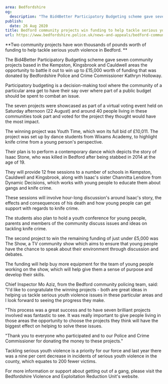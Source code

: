 ```yaml
area: Bedfordshire
og:
  description: "The Bid4Better Participatory Budgeting scheme gave seven community projects based in the Kempston, Kingsbrook and Cauldwell areas the opportunity to battle it out to win up to \xA315,000 worth of funding that was donated by Bedfordshire Police and Crime Commissioner Kathryn Holloway"
publish:
  date: 26 Aug 2020
title: Bedford community projects win funding to help tackle serious youth violence
url: https://www.bedfordshire.police.uk/news-and-appeals/bedford-community-projects-aug20
```

**Two community projects have won thousands of pounds worth of funding to help tackle serious youth violence in Bedford. **

The Bid4Better Participatory Budgeting scheme gave seven community projects based in the Kempston, Kingsbrook and Cauldwell areas the opportunity to battle it out to win up to £15,000 worth of funding that was donated by Bedfordshire Police and Crime Commissioner Kathryn Holloway.

Participatory budgeting is a decision-making tool where the community of a particular area get to have their say over where part of a public budget should be spent to combat an issue.

The seven projects were showcased as part of a virtual voting event held on Saturday afternoon (22 August) and around 40 people living in these communities took part and voted for the project they thought would have the most impact.

The winning project was Youth Time, which won its full bid of £10,011. The project was set up by dance students from Wixams Academy, to highlight knife crime from a young person's perspective.

Their plan is to perform a contemporary dance which depicts the story of Isaac Stone, who was killed in Bedford after being stabbed in 2014 at the age of 19.

They will provide 12 free sessions to a number of schools in Kempston, Cauldwell and Kingsbrook, along with Isaac's sister Channitta Lendore from Dynamic Decisions, which works with young people to educate them about gangs and knife crime.

These sessions will involve hour-long discussion's around Isaac's story, the effects and consequences of his death and how young people can get support with regards to knife crime.

The students also plan to hold a youth conference for young people, parents and members of the community discuss issues and ideas on tackling knife crime.

The second project to win the remaining funding of just under £5,000 was The Show, a TV community show which aims to ensure that young people have the chance to speak about their environment through discussion and debates.

The funding will help buy more equipment for the team of young people working on the show, which will help give them a sense of purpose and develop their skills.

Chief Inspector Mo Aziz, from the Bedford community policing team, said: "I'd like to congratulate the winning projects - both are great ideas in helping us tackle serious youth violence issues in these particular areas and I look forward to seeing the progress they make.

"This process was a great success and to have seven brilliant projects involved was fantastic to see. It was really important to give people living in those areas the opportunity to choose the projects they think will have the biggest effect on helping to solve these issues.

"Thank you to everyone who participated and to our Police and Crime Commissioner for donating the money to these projects."

Tackling serious youth violence is a priority for our force and last year there was a nine per cent decrease in incidents of serious youth violence in the county, which equates to 200 fewer victims.

For more information or support about getting out of a gang, please visit the Bedfordshire Violence and Exploitation Reduction Unit's website.

